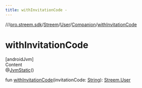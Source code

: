 ```yaml
---
title: withInvitationCode -
---
```

//[<root>](../../../../../index.md)/[pro.streem.sdk](../../../index.md)/[Streem](../../index.md)/[User](../index.md)/[Companion](index.md)/[withInvitationCode](with-invitation-code.md)



# withInvitationCode  
[androidJvm]  
Content  
@[JvmStatic](https://kotlinlang.org/api/latest/jvm/stdlib/kotlin.jvm/-jvm-static/index.html)()  
  
fun [withInvitationCode](with-invitation-code.md)(invitationCode: [String](https://kotlinlang.org/api/latest/jvm/stdlib/kotlin/-string/index.html)): [Streem.User](../index.md)  



